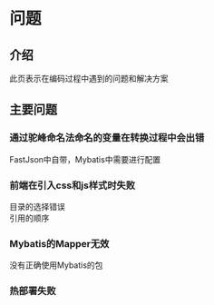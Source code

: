 # 问题
## 介绍
此页表示在编码过程中遇到的问题和解决方案
## 主要问题
### 通过驼峰命名法命名的变量在转换过程中会出错
FastJson中自带，Mybatis中需要进行配置
### 前端在引入css和js样式时失败
目录的选择错误  
引用的顺序
### Mybatis的Mapper无效
没有正确使用Mybatis的包
### 热部署失败
